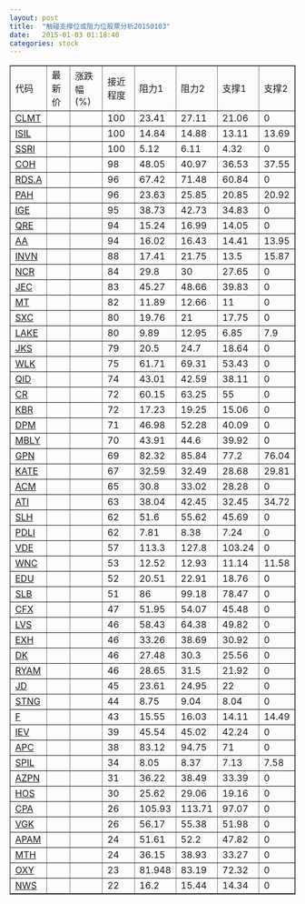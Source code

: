 ```yaml
---
layout: post
title:  "触碰支撑位或阻力位股票分析20150103"
date:   2015-01-03 01:18:40
categories: stock
---
```

<script type="text/javascript">
var stockList = []
stockList.push('gb_clmt');
stockList.push('gb_isil');
stockList.push('gb_ssri');
stockList.push('gb_coh');
stockList.push('gb_rds.a');
stockList.push('gb_pah');
stockList.push('gb_ige');
stockList.push('gb_qre');
stockList.push('gb_aa');
stockList.push('gb_invn');
stockList.push('gb_ncr');
stockList.push('gb_jec');
stockList.push('gb_mt');
stockList.push('gb_sxc');
stockList.push('gb_lake');
stockList.push('gb_jks');
stockList.push('gb_wlk');
stockList.push('gb_qid');
stockList.push('gb_cr');
stockList.push('gb_kbr');
stockList.push('gb_dpm');
stockList.push('gb_mbly');
stockList.push('gb_gpn');
stockList.push('gb_kate');
stockList.push('gb_acm');
stockList.push('gb_ati');
stockList.push('gb_slh');
stockList.push('gb_pdli');
stockList.push('gb_vde');
stockList.push('gb_wnc');
stockList.push('gb_edu');
stockList.push('gb_slb');
stockList.push('gb_cfx');
stockList.push('gb_lvs');
stockList.push('gb_exh');
stockList.push('gb_dk');
stockList.push('gb_ryam');
stockList.push('gb_jd');
stockList.push('gb_stng');
stockList.push('gb_f');
stockList.push('gb_iev');
stockList.push('gb_apc');
stockList.push('gb_spil');
stockList.push('gb_azpn');
stockList.push('gb_hos');
stockList.push('gb_cpa');
stockList.push('gb_vgk');
stockList.push('gb_apam');
stockList.push('gb_mth');
stockList.push('gb_oxy');
stockList.push('gb_nws');
</script>
<table border="1">
 <tr>
 <td>代码</td>
 <td>最新价</td>
 <td>涨跌幅(%)</td>
 <td>接近程度</td>
 <td>阻力1</td>
 <td>阻力2</td>
 <td>支撑1</td>
 <td>支撑2</td>
</tr>
  <tr id="clmt" class="red">
  <td><a href="http://stock.finance.sina.com.cn/usstock/quotes/CLMT.html" target="_blank">CLMT</a></td><td></td><td></td><td>100</td><td>23.41</td><td>27.11</td><td>21.06</td><td>0</td></tr>
  <tr id="isil" class="red">
  <td><a href="http://stock.finance.sina.com.cn/usstock/quotes/ISIL.html" target="_blank">ISIL</a></td><td></td><td></td><td>100</td><td>14.84</td><td>14.88</td><td>13.11</td><td>13.69</td></tr>
  <tr id="ssri" class="red">
  <td><a href="http://stock.finance.sina.com.cn/usstock/quotes/SSRI.html" target="_blank">SSRI</a></td><td></td><td></td><td>100</td><td>5.12</td><td>6.11</td><td>4.32</td><td>0</td></tr>
  <tr id="coh" class="green">
  <td><a href="http://stock.finance.sina.com.cn/usstock/quotes/COH.html" target="_blank">COH</a></td><td></td><td></td><td>98</td><td>48.05</td><td>40.97</td><td>36.53</td><td>37.55</td></tr>
  <tr id="rds.a" class="red">
  <td><a href="http://stock.finance.sina.com.cn/usstock/quotes/RDS.A.html" target="_blank">RDS.A</a></td><td></td><td></td><td>96</td><td>67.42</td><td>71.48</td><td>60.84</td><td>0</td></tr>
  <tr id="pah" class="red">
  <td><a href="http://stock.finance.sina.com.cn/usstock/quotes/PAH.html" target="_blank">PAH</a></td><td></td><td></td><td>96</td><td>23.63</td><td>25.85</td><td>20.85</td><td>20.92</td></tr>
  <tr id="ige" class="red">
  <td><a href="http://stock.finance.sina.com.cn/usstock/quotes/IGE.html" target="_blank">IGE</a></td><td></td><td></td><td>95</td><td>38.73</td><td>42.73</td><td>34.83</td><td>0</td></tr>
  <tr id="qre" class="red">
  <td><a href="http://stock.finance.sina.com.cn/usstock/quotes/QRE.html" target="_blank">QRE</a></td><td></td><td></td><td>94</td><td>15.24</td><td>16.99</td><td>14.05</td><td>0</td></tr>
  <tr id="aa" class="red">
  <td><a href="http://stock.finance.sina.com.cn/usstock/quotes/AA.html" target="_blank">AA</a></td><td></td><td></td><td>94</td><td>16.02</td><td>16.43</td><td>14.41</td><td>13.95</td></tr>
  <tr id="invn" class="green">
  <td><a href="http://stock.finance.sina.com.cn/usstock/quotes/INVN.html" target="_blank">INVN</a></td><td></td><td></td><td>88</td><td>17.41</td><td>21.75</td><td>13.5</td><td>15.87</td></tr>
  <tr id="ncr" class="red">
  <td><a href="http://stock.finance.sina.com.cn/usstock/quotes/NCR.html" target="_blank">NCR</a></td><td></td><td></td><td>84</td><td>29.8</td><td>30</td><td>27.65</td><td>0</td></tr>
  <tr id="jec" class="red">
  <td><a href="http://stock.finance.sina.com.cn/usstock/quotes/JEC.html" target="_blank">JEC</a></td><td></td><td></td><td>83</td><td>45.27</td><td>48.66</td><td>39.83</td><td>0</td></tr>
  <tr id="mt" class="green">
  <td><a href="http://stock.finance.sina.com.cn/usstock/quotes/MT.html" target="_blank">MT</a></td><td></td><td></td><td>82</td><td>11.89</td><td>12.66</td><td>11</td><td>0</td></tr>
  <tr id="sxc" class="red">
  <td><a href="http://stock.finance.sina.com.cn/usstock/quotes/SXC.html" target="_blank">SXC</a></td><td></td><td></td><td>80</td><td>19.76</td><td>21</td><td>17.75</td><td>0</td></tr>
  <tr id="lake" class="red">
  <td><a href="http://stock.finance.sina.com.cn/usstock/quotes/LAKE.html" target="_blank">LAKE</a></td><td></td><td></td><td>80</td><td>9.89</td><td>12.95</td><td>6.85</td><td>7.9</td></tr>
  <tr id="jks" class="green">
  <td><a href="http://stock.finance.sina.com.cn/usstock/quotes/JKS.html" target="_blank">JKS</a></td><td></td><td></td><td>79</td><td>20.5</td><td>24.7</td><td>18.64</td><td>0</td></tr>
  <tr id="wlk" class="red">
  <td><a href="http://stock.finance.sina.com.cn/usstock/quotes/WLK.html" target="_blank">WLK</a></td><td></td><td></td><td>75</td><td>61.71</td><td>69.31</td><td>53.43</td><td>0</td></tr>
  <tr id="qid" class="green">
  <td><a href="http://stock.finance.sina.com.cn/usstock/quotes/QID.html" target="_blank">QID</a></td><td></td><td></td><td>74</td><td>43.01</td><td>42.59</td><td>38.11</td><td>0</td></tr>
  <tr id="cr" class="red">
  <td><a href="http://stock.finance.sina.com.cn/usstock/quotes/CR.html" target="_blank">CR</a></td><td></td><td></td><td>72</td><td>60.15</td><td>63.25</td><td>55</td><td>0</td></tr>
  <tr id="kbr" class="red">
  <td><a href="http://stock.finance.sina.com.cn/usstock/quotes/KBR.html" target="_blank">KBR</a></td><td></td><td></td><td>72</td><td>17.23</td><td>19.25</td><td>15.06</td><td>0</td></tr>
  <tr id="dpm" class="red">
  <td><a href="http://stock.finance.sina.com.cn/usstock/quotes/DPM.html" target="_blank">DPM</a></td><td></td><td></td><td>71</td><td>46.98</td><td>52.28</td><td>40.09</td><td>0</td></tr>
  <tr id="mbly" class="green">
  <td><a href="http://stock.finance.sina.com.cn/usstock/quotes/MBLY.html" target="_blank">MBLY</a></td><td></td><td></td><td>70</td><td>43.91</td><td>44.6</td><td>39.92</td><td>0</td></tr>
  <tr id="gpn" class="red">
  <td><a href="http://stock.finance.sina.com.cn/usstock/quotes/GPN.html" target="_blank">GPN</a></td><td></td><td></td><td>69</td><td>82.32</td><td>85.84</td><td>77.2</td><td>76.04</td></tr>
  <tr id="kate" class="red">
  <td><a href="http://stock.finance.sina.com.cn/usstock/quotes/KATE.html" target="_blank">KATE</a></td><td></td><td></td><td>67</td><td>32.59</td><td>32.49</td><td>28.68</td><td>29.81</td></tr>
  <tr id="acm" class="red">
  <td><a href="http://stock.finance.sina.com.cn/usstock/quotes/ACM.html" target="_blank">ACM</a></td><td></td><td></td><td>65</td><td>30.8</td><td>33.02</td><td>28.28</td><td>0</td></tr>
  <tr id="ati" class="green">
  <td><a href="http://stock.finance.sina.com.cn/usstock/quotes/ATI.html" target="_blank">ATI</a></td><td></td><td></td><td>63</td><td>38.04</td><td>42.45</td><td>32.45</td><td>34.72</td></tr>
  <tr id="slh" class="red">
  <td><a href="http://stock.finance.sina.com.cn/usstock/quotes/SLH.html" target="_blank">SLH</a></td><td></td><td></td><td>62</td><td>51.6</td><td>55.62</td><td>45.69</td><td>0</td></tr>
  <tr id="pdli" class="red">
  <td><a href="http://stock.finance.sina.com.cn/usstock/quotes/PDLI.html" target="_blank">PDLI</a></td><td></td><td></td><td>62</td><td>7.81</td><td>8.38</td><td>7.24</td><td>0</td></tr>
  <tr id="vde" class="red">
  <td><a href="http://stock.finance.sina.com.cn/usstock/quotes/VDE.html" target="_blank">VDE</a></td><td></td><td></td><td>57</td><td>113.3</td><td>127.8</td><td>103.24</td><td>0</td></tr>
  <tr id="wnc" class="red">
  <td><a href="http://stock.finance.sina.com.cn/usstock/quotes/WNC.html" target="_blank">WNC</a></td><td></td><td></td><td>53</td><td>12.52</td><td>12.93</td><td>11.14</td><td>11.58</td></tr>
  <tr id="edu" class="red">
  <td><a href="http://stock.finance.sina.com.cn/usstock/quotes/EDU.html" target="_blank">EDU</a></td><td></td><td></td><td>52</td><td>20.51</td><td>22.91</td><td>18.76</td><td>0</td></tr>
  <tr id="slb" class="red">
  <td><a href="http://stock.finance.sina.com.cn/usstock/quotes/SLB.html" target="_blank">SLB</a></td><td></td><td></td><td>51</td><td>86</td><td>99.18</td><td>78.47</td><td>0</td></tr>
  <tr id="cfx" class="red">
  <td><a href="http://stock.finance.sina.com.cn/usstock/quotes/CFX.html" target="_blank">CFX</a></td><td></td><td></td><td>47</td><td>51.95</td><td>54.07</td><td>45.48</td><td>0</td></tr>
  <tr id="lvs" class="red">
  <td><a href="http://stock.finance.sina.com.cn/usstock/quotes/LVS.html" target="_blank">LVS</a></td><td></td><td></td><td>46</td><td>58.43</td><td>64.38</td><td>49.82</td><td>0</td></tr>
  <tr id="exh" class="red">
  <td><a href="http://stock.finance.sina.com.cn/usstock/quotes/EXH.html" target="_blank">EXH</a></td><td></td><td></td><td>46</td><td>33.26</td><td>38.69</td><td>30.92</td><td>0</td></tr>
  <tr id="dk" class="red">
  <td><a href="http://stock.finance.sina.com.cn/usstock/quotes/DK.html" target="_blank">DK</a></td><td></td><td></td><td>46</td><td>27.48</td><td>30.3</td><td>25.56</td><td>0</td></tr>
  <tr id="ryam" class="green">
  <td><a href="http://stock.finance.sina.com.cn/usstock/quotes/RYAM.html" target="_blank">RYAM</a></td><td></td><td></td><td>46</td><td>28.65</td><td>31.5</td><td>21.92</td><td>0</td></tr>
  <tr id="jd" class="red">
  <td><a href="http://stock.finance.sina.com.cn/usstock/quotes/JD.html" target="_blank">JD</a></td><td></td><td></td><td>45</td><td>23.61</td><td>24.95</td><td>22</td><td>0</td></tr>
  <tr id="stng" class="red">
  <td><a href="http://stock.finance.sina.com.cn/usstock/quotes/STNG.html" target="_blank">STNG</a></td><td></td><td></td><td>44</td><td>8.75</td><td>9.04</td><td>8.04</td><td>0</td></tr>
  <tr id="f" class="red">
  <td><a href="http://stock.finance.sina.com.cn/usstock/quotes/F.html" target="_blank">F</a></td><td></td><td></td><td>43</td><td>15.55</td><td>16.03</td><td>14.11</td><td>14.49</td></tr>
  <tr id="iev" class="green">
  <td><a href="http://stock.finance.sina.com.cn/usstock/quotes/IEV.html" target="_blank">IEV</a></td><td></td><td></td><td>39</td><td>45.54</td><td>45.02</td><td>42.24</td><td>0</td></tr>
  <tr id="apc" class="red">
  <td><a href="http://stock.finance.sina.com.cn/usstock/quotes/APC.html" target="_blank">APC</a></td><td></td><td></td><td>38</td><td>83.12</td><td>94.75</td><td>71</td><td>0</td></tr>
  <tr id="spil" class="green">
  <td><a href="http://stock.finance.sina.com.cn/usstock/quotes/SPIL.html" target="_blank">SPIL</a></td><td></td><td></td><td>34</td><td>8.05</td><td>8.37</td><td>7.13</td><td>7.58</td></tr>
  <tr id="azpn" class="red">
  <td><a href="http://stock.finance.sina.com.cn/usstock/quotes/AZPN.html" target="_blank">AZPN</a></td><td></td><td></td><td>31</td><td>36.22</td><td>38.49</td><td>33.39</td><td>0</td></tr>
  <tr id="hos" class="red">
  <td><a href="http://stock.finance.sina.com.cn/usstock/quotes/HOS.html" target="_blank">HOS</a></td><td></td><td></td><td>30</td><td>25.62</td><td>29.06</td><td>19.16</td><td>0</td></tr>
  <tr id="cpa" class="red">
  <td><a href="http://stock.finance.sina.com.cn/usstock/quotes/CPA.html" target="_blank">CPA</a></td><td></td><td></td><td>26</td><td>105.93</td><td>113.71</td><td>97.07</td><td>0</td></tr>
  <tr id="vgk" class="green">
  <td><a href="http://stock.finance.sina.com.cn/usstock/quotes/VGK.html" target="_blank">VGK</a></td><td></td><td></td><td>26</td><td>56.17</td><td>55.38</td><td>51.98</td><td>0</td></tr>
  <tr id="apam" class="red">
  <td><a href="http://stock.finance.sina.com.cn/usstock/quotes/APAM.html" target="_blank">APAM</a></td><td></td><td></td><td>24</td><td>51.61</td><td>52.2</td><td>47.82</td><td>0</td></tr>
  <tr id="mth" class="red">
  <td><a href="http://stock.finance.sina.com.cn/usstock/quotes/MTH.html" target="_blank">MTH</a></td><td></td><td></td><td>24</td><td>36.15</td><td>38.93</td><td>33.27</td><td>0</td></tr>
  <tr id="oxy" class="red">
  <td><a href="http://stock.finance.sina.com.cn/usstock/quotes/OXY.html" target="_blank">OXY</a></td><td></td><td></td><td>23</td><td>81.948</td><td>83.19</td><td>72.32</td><td>0</td></tr>
  <tr id="nws" class="red">
  <td><a href="http://stock.finance.sina.com.cn/usstock/quotes/NWS.html" target="_blank">NWS</a></td><td></td><td></td><td>22</td><td>16.2</td><td>15.44</td><td>14.34</td><td>0</td></tr>
</table>

